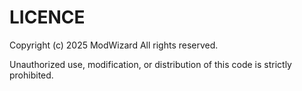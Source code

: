 # LICENCE

Copyright (c) 2025 ModWizard
All rights reserved.

Unauthorized use, modification, or distribution of this code is strictly prohibited.
